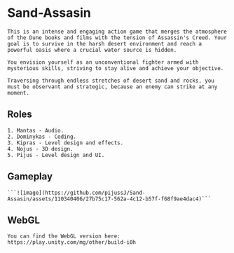 # Sand-Assasin
```
This is an intense and engaging action game that merges the atmosphere of the Dune books and films with the tension of Assassin's Creed. Your goal is to survive in the harsh desert environment and reach a powerful oasis where a crucial water source is hidden.

You envision yourself as an unconventional fighter armed with mysterious skills, striving to stay alive and achieve your objective.

Traversing through endless stretches of desert sand and rocks, you must be observant and strategic, because an enemy can strike at any moment.
```
## Roles
```
1. Mantas - Audio.
2. Dominykas - Coding.
3. Kipras - Level design and effects.
4. Nojus - 3D design.
5. Pijus - Level design and UI.
```
## Gameplay
```
```![image](https://github.com/pijussJ/Sand-Assasin/assets/110340406/27b75c17-562a-4c12-b57f-f68f9ae4dac4)```

```

## WebGL
```
You can find the WebGL version here: https://play.unity.com/mg/other/build-i0h
```

